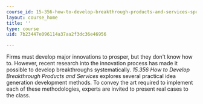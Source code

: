 ```yaml
---
course_id: 15-356-how-to-develop-breakthrough-products-and-services-spring-2012
layout: course_home
title: ''
type: course
uid: 7b23447e096114a37aa2f3dc36e46956

---
```

Firms must develop major innovations to prosper, but they don't know how to. However, recent research into the innovation process has made it possible to develop breakthroughs systematically. _15.356 How to Develop Breakthrough Products and Services_ explores several practical idea generation development methods. To convey the art required to implement each of these methodologies, experts are invited to present real cases to the class.
